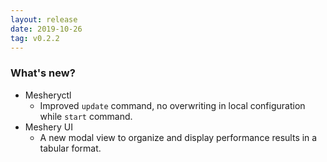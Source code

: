```yaml
---
layout: release
date: 2019-10-26
tag: v0.2.2
---
```


### What's new?

- Mesheryctl
  - Improved `update` command, no overwriting in local configuration while `start` command.
- Meshery UI
  - A new modal view to organize and display performance results in a tabular format.

